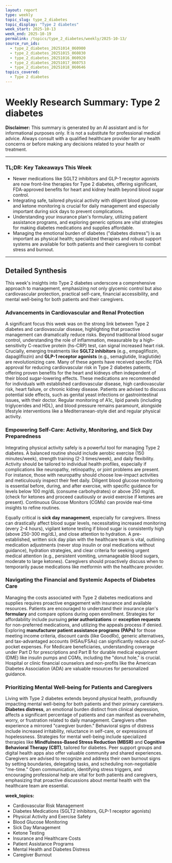 ```yaml
---
layout: report
type: weekly
topic_slug: type_2_diabetes
topic_display: "Type 2 diabetes"
week_start: 2025-10-13
week_end: 2025-10-19
permalink: /topics/type_2_diabetes/weekly/2025-10-13/
source_run_ids:
  - type_2_diabetes_20251014_060900
  - type_2_diabetes_20251015_060830
  - type_2_diabetes_20251016_060920
  - type_2_diabetes_20251017_060753
  - type_2_diabetes_20251018_060646
topics_covered:
  - Type 2 diabetes
---
```


# Weekly Research Summary: Type 2 diabetes

**Disclaimer:** This summary is generated by an AI assistant and is for informational purposes only. It is not a substitute for professional medical advice. Always consult with a qualified healthcare provider for any health concerns or before making any decisions related to your health or treatment.

---

### **TL;DR: Key Takeaways This Week**

- Newer medications like SGLT2 inhibitors and GLP-1 receptor agonists are now front-line therapies for Type 2 diabetes, offering significant, FDA-approved benefits for heart and kidney health beyond blood sugar control.
- Integrating safe, tailored physical activity with diligent blood glucose and ketone monitoring is crucial for daily management and especially important during sick days to prevent complications.
- Understanding your insurance plan's formulary, utilizing patient assistance programs, and exploring generic options are vital strategies for making diabetes medications and supplies affordable.
- Managing the emotional burden of diabetes ("diabetes distress") is as important as physical health; specialized therapies and robust support systems are available for both patients and their caregivers to combat stress and burnout.

---

## Detailed Synthesis

This week's insights into Type 2 diabetes underscore a comprehensive approach to management, emphasizing not only glycemic control but also cardiovascular protection, practical self-care, financial accessibility, and mental well-being for both patients and their caregivers.

### Advancements in Cardiovascular and Renal Protection

A significant focus this week was on the strong link between Type 2 diabetes and cardiovascular disease, highlighting that proactive management can dramatically reduce risks. Beyond traditional blood sugar control, understanding the role of inflammation, measurable by a high-sensitivity C-reactive protein (hs-CRP) test, can signal increased heart risk. Crucially, emerging treatments like **SGLT2 inhibitors** (e.g., empagliflozin, dapagliflozin) and **GLP-1 receptor agonists** (e.g., semaglutide, liraglutide) are revolutionizing care. Many of these agents have received specific FDA approval for reducing cardiovascular risk in Type 2 diabetes patients, offering proven benefits for the heart and kidneys often independent of their blood sugar-lowering effects. These medications are recommended for individuals with established cardiovascular disease, high cardiovascular risk, heart failure, or chronic kidney disease. Patients are advised to discuss potential side effects, such as genital yeast infections or gastrointestinal issues, with their doctor. Regular monitoring of A1c, lipid panels (including triglycerides and HDL), and blood pressure remains paramount, alongside lifestyle interventions like a Mediterranean-style diet and regular physical activity.

### Empowering Self-Care: Activity, Monitoring, and Sick Day Preparedness

Integrating physical activity safely is a powerful tool for managing Type 2 diabetes. A balanced routine should include aerobic exercise (150 minutes/week), strength training (2-3 times/week), and daily flexibility. Activity should be tailored to individual health profiles, especially if complications like neuropathy, retinopathy, or joint problems are present. For instance, those with neuropathy should choose low-impact activities and meticulously inspect their feet daily. Diligent blood glucose monitoring is essential before, during, and after exercise, with specific guidance for levels below 100 mg/dL (consume carbohydrates) or above 250 mg/dL (check for ketones and proceed cautiously or avoid exercise if ketones are present). Continuous Glucose Monitors (CGMs) can provide real-time insights to refine routines.

Equally critical is **sick day management**, especially for caregivers. Illness can drastically affect blood sugar levels, necessitating increased monitoring (every 2-4 hours), vigilant ketone testing if blood sugar is consistently high (above 250-300 mg/dL), and close attention to hydration. A pre-established, written sick day plan with the healthcare team is vital, outlining medication adjustments (never stop insulin or oral medications without guidance), hydration strategies, and clear criteria for seeking urgent medical attention (e.g., persistent vomiting, unmanageable blood sugars, moderate to large ketones). Caregivers should proactively discuss when to temporarily pause medications like metformin with the healthcare provider.

### Navigating the Financial and Systemic Aspects of Diabetes Care

Managing the costs associated with Type 2 diabetes medications and supplies requires proactive engagement with insurance and available resources. Patients are encouraged to understand their insurance plan's **formulary** and compare options during open enrollment. Strategies for affordability include pursuing **prior authorizations** or **exception requests** for non-preferred medications, and utilizing the appeals process if denied. Exploring **manufacturer patient assistance programs (PAPs)** for those meeting income criteria, discount cards (like GoodRx), generic alternatives, and tax-advantaged accounts (HSAs/FSAs) can significantly reduce out-of-pocket expenses. For Medicare beneficiaries, understanding coverage under Part D for prescriptions and Part B for durable medical equipment (DME) like insulin pumps and CGMs, including the "donut hole," is crucial. Hospital or clinic financial counselors and non-profits like the American Diabetes Association (ADA) are valuable resources for personalized guidance.

### Prioritizing Mental Well-being for Patients and Caregivers

Living with Type 2 diabetes extends beyond physical health, profoundly impacting mental well-being for both patients and their primary caretakers. **Diabetes distress**, an emotional burden distinct from clinical depression, affects a significant percentage of patients and can manifest as overwhelm, worry, or frustration related to daily management. Caregivers often experience a mirrored "caregiver burden." Behavioral signs of distress include increased irritability, reluctance in self-care, or expressions of hopelessness. Strategies for mental well-being include specialized therapies like **Mindfulness-Based Stress Reduction (MBSR)** and **Cognitive Behavioral Therapy (CBT)**, tailored for diabetes. Peer support groups and digital health apps also offer valuable community and shared experiences. Caregivers are advised to recognize and address their own burnout signs by setting boundaries, delegating tasks, and scheduling non-negotiable "me-time." Open communication, identifying stress triggers, and encouraging professional help are vital for both patients and caregivers, emphasizing that proactive discussions about mental health with the healthcare team are essential.

**week_topics:**
- Cardiovascular Risk Management
- Diabetes Medications (SGLT2 inhibitors, GLP-1 receptor agonists)
- Physical Activity and Exercise Safety
- Blood Glucose Monitoring
- Sick Day Management
- Ketone Testing
- Insurance and Healthcare Costs
- Patient Assistance Programs
- Mental Health and Diabetes Distress
- Caregiver Burnout
